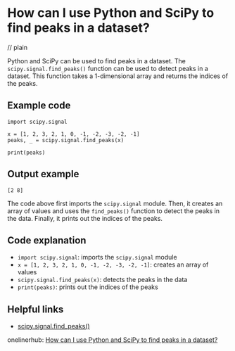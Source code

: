 # How can I use Python and SciPy to find peaks in a dataset?
// plain

Python and SciPy can be used to find peaks in a dataset. The `scipy.signal.find_peaks()` function can be used to detect peaks in a dataset. This function takes a 1-dimensional array and returns the indices of the peaks.

## Example code

```
import scipy.signal

x = [1, 2, 3, 2, 1, 0, -1, -2, -3, -2, -1]
peaks, _ = scipy.signal.find_peaks(x)

print(peaks)
```

## Output example

```
[2 8]
```

The code above first imports the `scipy.signal` module. Then, it creates an array of values and uses the `find_peaks()` function to detect the peaks in the data. Finally, it prints out the indices of the peaks.

## Code explanation

- `import scipy.signal`: imports the `scipy.signal` module
- `x = [1, 2, 3, 2, 1, 0, -1, -2, -3, -2, -1]`: creates an array of values
- `scipy.signal.find_peaks(x)`: detects the peaks in the data
- `print(peaks)`: prints out the indices of the peaks

## Helpful links
- [scipy.signal.find_peaks()](https://docs.scipy.org/doc/scipy/reference/generated/scipy.signal.find_peaks.html)

onelinerhub: [How can I use Python and SciPy to find peaks in a dataset?](https://onelinerhub.com/python-scipy/how-can-i-use-python-and-scipy-to-find-peaks-in-a-dataset)